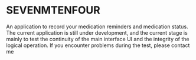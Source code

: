 # SEVENMTENFOUR
An application to record your medication reminders and medication status. The current application is still under development, and the current stage is mainly to test the continuity of the main interface UI and the integrity of the logical operation. If you encounter problems during the test, please contact me
